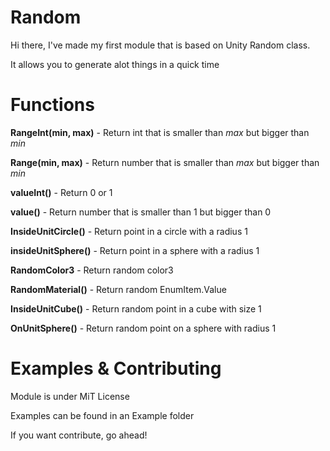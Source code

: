 # Random

Hi there, I've made my first module that is based on Unity Random class.

It allows you to generate alot things in a quick time


# Functions

**RangeInt(min, max)** - Return int that is smaller than *max* but bigger than *min*

**Range(min, max)** - Return number that is smaller than *max* but bigger than *min*

**valueInt()** - Return 0 or 1

**value()** - Return number that is smaller than 1 but bigger than 0

**InsideUnitCircle()** - Return point in a circle with a radius 1

**insideUnitSphere()** - Return point in a sphere with a radius 1

**RandomColor3** - Return random color3

**RandomMaterial()** - Return random EnumItem.Value

**InsideUnitCube()** - Return random point in a cube with size 1

**OnUnitSphere()** - Return random point on a sphere with radius 1

# Examples & Contributing
Module is under MiT License

Examples can be found in an Example folder

If you want contribute, go ahead!




